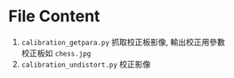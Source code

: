 # File Content
1. `calibration_getpara.py` 抓取校正板影像, 輸出校正用參數<br>
校正板如 `chess.jpg`
2. `calibration_undistort.py` 校正影像<br>
